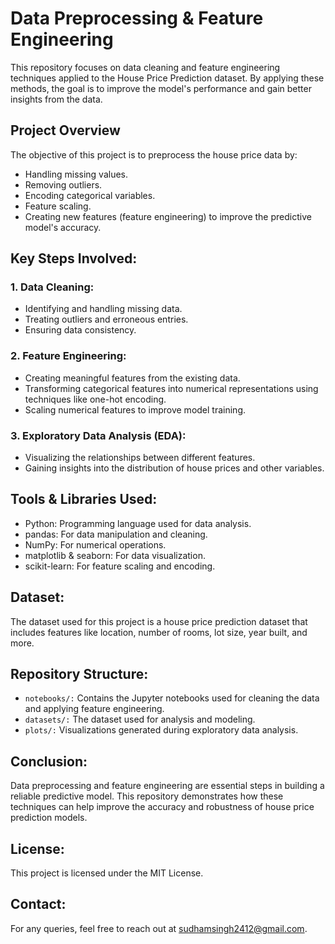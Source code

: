 # Data Preprocessing & Feature Engineering
This repository focuses on data cleaning and feature engineering techniques applied to the House Price Prediction dataset. By applying these methods, the goal is to improve the model's performance and gain better insights from the data.

## Project Overview
The objective of this project is to preprocess the house price data by:
- Handling missing values.
- Removing outliers.
- Encoding categorical variables.
- Feature scaling.
- Creating new features (feature engineering) to improve the predictive model's accuracy.

## Key Steps Involved:
### 1. Data Cleaning:
   - Identifying and handling missing data.
   - Treating outliers and erroneous entries.
   - Ensuring data consistency.
### 2. Feature Engineering:
   - Creating meaningful features from the existing data.
   - Transforming categorical features into numerical representations using techniques like one-hot encoding.
   - Scaling numerical features to improve model training.
### 3. Exploratory Data Analysis (EDA):
   - Visualizing the relationships between different features.
   - Gaining insights into the distribution of house prices and other variables.

## Tools & Libraries Used:
- Python: Programming language used for data analysis.
- pandas: For data manipulation and cleaning.
- NumPy: For numerical operations.
- matplotlib & seaborn: For data visualization.
- scikit-learn: For feature scaling and encoding.

## Dataset:
The dataset used for this project is a house price prediction dataset that includes features like location, number of rooms, lot size, year built, and more.

## Repository Structure:
- `notebooks/:` Contains the Jupyter notebooks used for cleaning the data and applying feature engineering.
- `datasets/:` The dataset used for analysis and modeling.
- `plots/:` Visualizations generated during exploratory data analysis.

## Conclusion:
Data preprocessing and feature engineering are essential steps in building a reliable predictive model. This repository demonstrates how these techniques can help improve the accuracy and robustness of house price prediction models.

## License:
This project is licensed under the MIT License.

## Contact:
For any queries, feel free to reach out at sudhamsingh2412@gmail.com.
